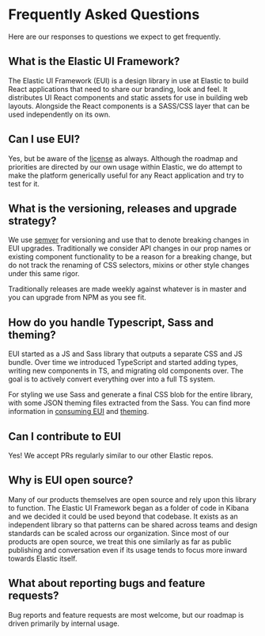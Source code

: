 # Frequently Asked Questions

Here are our responses to questions we expect to get frequently.

## What is the Elastic UI Framework?

The Elastic UI Framework (EUI) is a design library in use at Elastic to build React applications that need to share our branding, look and feel. It distributes UI React components and static assets for use in building web layouts. Alongside the React components is a SASS/CSS layer that can be used independently on its own.

## Can I use EUI?

Yes, but be aware of the [license](LICENSE.md) as always. Although the roadmap and priorities are directed by our own usage within Elastic, we do attempt to make the platform generically useful for any React application and try to test for it.

## What is the versioning, releases and upgrade strategy?

We use [semver](https://semver.org/) for versioning and use that to denote breaking changes in EUI upgrades. Traditionally we consider API changes in our prop names or existing component functionality to be a reason for a breaking change, but do not track the renaming of CSS selectors, mixins or other style changes under this same rigor.

Traditionally releases are made weekly against whatever is in master and you can upgrade from NPM as you see fit.

## How do you handle Typescript, Sass and theming?

EUI started as a JS and Sass library that outputs a separate CSS and JS bundle. Over time we introduced TypeScript and started adding types, writing new components in TS, and migrating old components over. The goal is to actively convert everything over into a full TS system.

For styling we use Sass and generate a final CSS blob for the entire library, with some JSON theming files extracted from the Sass. You can find more information in [consuming EUI](wiki/consuming) and [theming](wiki/theming.md).

## Can I contribute to EUI

Yes! We accept PRs regularly similar to our other Elastic repos.

## Why is EUI open source?

Many of our products themselves are open source and rely upon this library to function. The Elastic UI Framework began as a folder of code in Kibana and we decided it could be used beyond that codebase. It exists as an independent library so that patterns can be shared across teams and design standards can be scaled across our organization. Since most of our products are open source, we treat this one similarly as far as public publishing and conversation even if its usage tends to focus more inward towards Elastic itself.

## What about reporting bugs and feature requests?

Bug reports and feature requests are most welcome, but our roadmap is driven primarily by internal usage.
